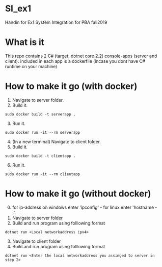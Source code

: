 # SI_ex1
Handin for Ex1 System Integration for PBA fall2019

# What is it

This repo contains 2 C# (target: dotnet core 2.2) console-apps (server and client). Included in each app is a dockerfile (incase you dont have C# runtime on your machine)

# How to make it go (with docker)

1) Navigate to server folder.
2) Build it.
```
sudo docker build -t serverapp .
```
3) Run it.
```
sudo docker run -it --rm serverapp
```
4) (In a new terminal) Navigate to client folder.
5) Build it.
```
sudo docker build -t clientapp .
```
6) Run it.
```
sudo docker run -it --rm clientapp
```

# How to make it go (without docker)
0) for ip-address on windows enter 'ipconfig' - for linux enter 'hostname -I'.
1) Navigate to server folder
2) Build and run program using folllowing format
```
dotnet run <Local networkaddress ipv4>
```
3) Navigate to client folder
4) Build and run program using folllowing format
```
dotnet run <Enter the local networkaddress you assinged to server in step 2>
```
